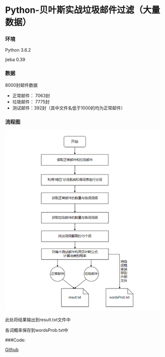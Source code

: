# Python-贝叶斯实战垃圾邮件过滤（大量数据）

### 环境

Python 3.6.2

jieba 0.39

### 数据

8000封邮件数据

- 正常邮件： 7063封
- 垃圾邮件： 7775封
- 测试邮件：392封（其中文件名低于1000的均为正常邮件）

### 流程图

![](1.png)

此处将结果输出到result.txt文件中

各词概率保存到wordsProb.txt中

###Code: 

[Github](https://github.com/yingzk/MyML/tree/master/C-SpamClassifier)

